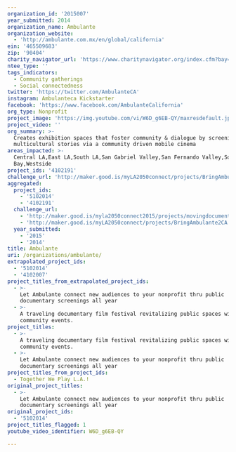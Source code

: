 ```yaml
---
organization_id: '2015007'
year_submitted: 2014
organization_name: Ambulante
organization_website:
  - 'http://ambulante.com.mx/en/global/california'
ein: '465509683'
zip: '90404'
charity_navigator_url: 'https://www.charitynavigator.org/index.cfm?bay=search.profile&ein=465509683'
ntee_type: ''
tags_indicators:
  - Community gatherings
  - Social connectedness
twitter: 'https://twitter.com/AmbulanteCA'
instagram: Ambulanteca Kickstarter
facebook: 'https://www.facebook.com/AmbulanteCalifornia'
org_type: Nonprofit
project_image: 'https://img.youtube.com/vi/W6D_g6EB-QY/maxresdefault.jpg'
project_video: ''
org_summary: >-
  Creates exhibition spaces that foster community & dialogue by screening
  multicultural stories via a community driven mobile cinema
areas_impacted: >-
  Central LA,East LA,South LA,San Gabriel Valley,San Fernando Valley,South
  Bay,Westside
project_ids: '4102191'
challenge_url: 'http://maker.good.is/myLA2050connect/projects/BringAmbulante2CA.html'
aggregated:
  project_ids:
    - '5102014'
    - '4102191'
  challenge_url:
    - 'http://maker.good.is/myla2050connect2015/projects/movingdocumentaries.html'
    - 'http://maker.good.is/myLA2050connect/projects/BringAmbulante2CA.html'
  year_submitted:
    - '2015'
    - '2014'
title: Ambulante
uri: /organizations/ambulante/
extrapolated_project_ids:
  - '5102014'
  - '4102007'
project_titles_from_extrapolated_project_ids:
  - >-
    Let Ambulante connect new audiences to your nonprofit thru public
    documentary screenings all year
  - >-
    A traveling documentary film festival revitalizing public spaces with free
    community events.
project_titles:
  - >-
    A traveling documentary film festival revitalizing public spaces with free
    community events.
  - >-
    Let Ambulante connect new audiences to your nonprofit thru public
    documentary screenings all year
project_titles_from_project_ids:
  - Together We Play L.A.!
original_project_titles:
  - >-
    Let Ambulante connect new audiences to your nonprofit thru public
    documentary screenings all year
original_project_ids:
  - '5102014'
project_titles_flagged: 1
youtube_video_identifier: W6D_g6EB-QY

---
```


